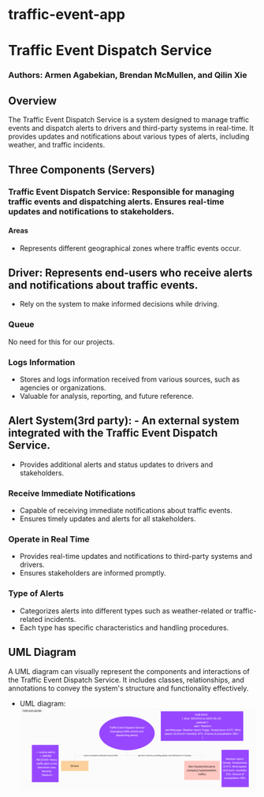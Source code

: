# traffic-event-app

# Traffic Event Dispatch Service

### Authors: Armen Agabekian, Brendan McMullen, and Qilin Xie

## Overview
The Traffic Event Dispatch Service is a system designed to manage traffic events and dispatch alerts to drivers and third-party systems in real-time. It provides updates and notifications about various types of alerts, including weather, and traffic incidents.

## Three Components (Servers)

### Traffic Event Dispatch Service: Responsible for managing traffic events and dispatching alerts. Ensures real-time updates and notifications to stakeholders.


#### Areas
- Represents different geographical zones where traffic events occur.


## Driver: Represents end-users who receive alerts and notifications about traffic events.
- Rely on the system to make informed decisions while driving.
### Queue
No need for this for our projects.

### Logs Information
- Stores and logs information received from various sources, such as agencies or organizations.
- Valuable for analysis, reporting, and future reference.


## Alert System(3rd party): - An external system integrated with the Traffic Event Dispatch Service.
- Provides additional alerts and status updates to drivers and stakeholders.
### Receive Immediate Notifications
- Capable of receiving immediate notifications about traffic events.
- Ensures timely updates and alerts for all stakeholders.

### Operate in Real Time
- Provides real-time updates and notifications to third-party systems and drivers.
- Ensures stakeholders are informed promptly.

### Type of Alerts
- Categorizes alerts into different types such as weather-related or traffic-related incidents.
- Each type has specific characteristics and handling procedures.


## UML Diagram
A UML diagram can visually represent the components and interactions of the Traffic Event Dispatch Service. It includes classes, relationships, and annotations to convey the system's structure and functionality effectively.


- UML diagram: ![alt text](image.png)
